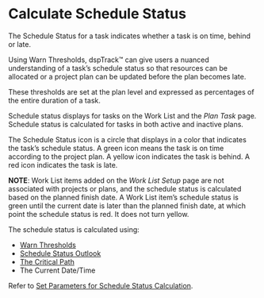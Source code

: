 # Calculate Schedule Status

The Schedule Status for a task indicates whether a task is on time,
behind or late.<span> </span>

Using Warn Thresholds, dspTrack™ can give users a nuanced understanding
of a task’s schedule status so that resources can be allocated or a
project plan can be updated before the plan becomes late.

These thresholds are set at the plan level and expressed as percentages
of the entire duration of a task.

Schedule status displays for tasks on the Work List and the *Plan Task*
page. Schedule status is calculated for tasks in both active and
inactive plans.

The Schedule Status icon is a circle that displays in a color that
indicates the task’s schedule status. A green icon means the task is on
time according to the project plan. A yellow icon indicates the task is
behind. A red icon indicates the task is late.

**NOTE**: Work List items added on the *Work List Setup* page are not
associated with projects or plans, and the schedule status is calculated
based on the planned finish date. A Work List item’s schedule status is
green until the current date is later than the planned finish date, at
which point the schedule status is red. It does not turn yellow.

The schedule status is calculated using:

  - [Warn Thresholds](../Page_Desc/Warn_Thresholds.htm)
  - [Schedule Status Outlook](../Page_Desc/Schedule_Status_Outlook.htm)
  - [The Critical Path](Tasks_on_the_Critical_Path.htm)
  - The Current Date/Time

Refer to [Set Parameters for Schedule Status
Calculation](Set_Parameters_for_Schedule_Status_Calculation.htm).

